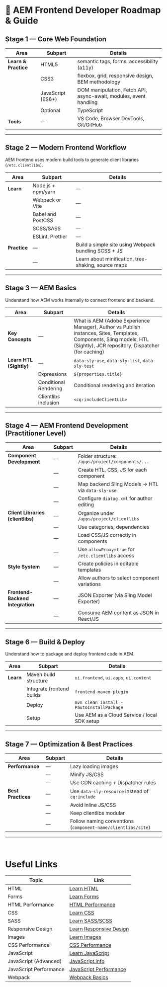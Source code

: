 # 🧭 AEM Frontend Developer Roadmap & Guide

## **Stage 1 — Core Web Foundation**

| Area                 | Subpart           | Details                                                           |
| -------------------- | ----------------- | ----------------------------------------------------------------- |
| **Learn & Practice** | HTML5             | semantic tags, forms, accessibility (a11y)                        |
|                      | CSS3              | flexbox, grid, responsive design, BEM methodology                 |
|                      | JavaScript (ES6+) | DOM manipulation, Fetch API, async-await, modules, event handling |
|                      | Optional          | TypeScript                                                        |
| **Tools**            | —                 | VS Code, Browser DevTools, Git/GitHub                             |

---

## **Stage 2 — Modern Frontend Workflow**

AEM frontend uses modern build tools to generate client libraries (`/etc.clientlibs`).

| Area         | Subpart            | Details                                              |
| ------------ | ------------------ | ---------------------------------------------------- |
| **Learn**    | Node.js + npm/yarn | —                                                    |
|              | Webpack or Vite    | —                                                    |
|              | Babel and PostCSS  | —                                                    |
|              | SCSS/SASS          | —                                                    |
|              | ESLint, Prettier   | —                                                    |
| **Practice** | —                  | Build a simple site using Webpack bundling SCSS + JS |
|              | —                  | Learn about minification, tree-shaking, source maps  |

---

## **Stage 3 — AEM Basics**

Understand how AEM works internally to connect frontend and backend.

| Area                    | Subpart               | Details                                                                                                                                                                  |
| ----------------------- | --------------------- | ------------------------------------------------------------------------------------------------------------------------------------------------------------------------ |
| **Key Concepts**        | —                     | What is AEM (Adobe Experience Manager), Author vs Publish instances, Sites, Templates, Components, Sling models, HTL (Sightly), JCR repository, Dispatcher (for caching) |
| **Learn HTL (Sightly)** | —                     | `data-sly-use`, `data-sly-list`, `data-sly-test`                                                                                                                         |
|                         | Expressions           | `${properties.title}`                                                                                                                                                    |
|                         | Conditional Rendering | Conditional rendering and iteration                                                                                                                                      |
|                         | Clientlibs inclusion  | `<cq:includeClientLib>`                                                                                                                                                  |

---

## **Stage 4 — AEM Frontend Development (Practitioner Level)**

| Area                              | Subpart | Details                                            |
| --------------------------------- | ------- | -------------------------------------------------- |
| **Component Development**         | —       | Folder structure: `/apps/project/components/...`   |
|                                   | —       | Create HTL, CSS, JS for each component             |
|                                   | —       | Map backend Sling Models → HTL via `data-sly-use`  |
|                                   | —       | Configure `dialog.xml` for author editing          |
| **Client Libraries (clientlibs)** | —       | Organize under `/apps/project/clientlibs`          |
|                                   | —       | Use categories, dependencies                       |
|                                   | —       | Load CSS/JS correctly in components                |
|                                   | —       | Use `allowProxy=true` for `/etc.clientlibs` access |
| **Style System**                  | —       | Create policies in editable templates              |
|                                   | —       | Allow authors to select component variations       |
| **Frontend-Backend Integration**  | —       | JSON Exporter (via Sling Model Exporter)           |
|                                   | —       | Consume AEM content as JSON in React/JS            |

---

## **Stage 6 — Build & Deploy**

Understand how to package and deploy frontend code in AEM.

| Area      | Subpart                   | Details                                      |
| --------- | ------------------------- | -------------------------------------------- |
| **Learn** | Maven build structure     | `ui.frontend`, `ui.apps`, `ui.content`       |
|           | Integrate frontend builds | `frontend-maven-plugin`                      |
|           | Deploy                    | `mvn clean install -PautoInstallPackage`     |
|           | Setup                     | Use AEM as a Cloud Service / local SDK setup |

---

## **Stage 7 — Optimization & Best Practices**

| Area               | Subpart | Details                                                      |
| ------------------ | ------- | ------------------------------------------------------------ |
| **Performance**    | —       | Lazy loading images                                          |
|                    | —       | Minify JS/CSS                                                |
|                    | —       | Use CDN caching + Dispatcher rules                           |
| **Best Practices** | —       | Use `data-sly-resource` instead of `cq:include`              |
|                    | —       | Avoid inline JS/CSS                                          |
|                    | —       | Keep clientlibs modular                                      |
|                    | —       | Follow naming conventions (`component-name/clientlibs/site`) |

---

<br>

# Useful Links

| Topic                  | Link                                                                                                                                                                            |
| ---------------------- | ------------------------------------------------------------------------------------------------------------------------------------------------------------------------------- |
| HTML                   | [Learn HTML](https://web.dev/learn/html/welcome)                                                                                                                                |
| Forms                  | [Learn Forms](https://web.dev/learn/forms/welcome?continue=https%3A%2F%2Fweb.dev%2Flearn%2Fforms%23article-https%3A%2F%2Fweb.dev%2Flearn%2Fforms%2Fwelcome)                     |
| HTML Performance       | [HTML Performance](https://developer.mozilla.org/en-US/docs/Learn_web_development/Extensions/Performance/HTML)                                                                  |
| CSS                    | [Learn CSS](https://web.dev/learn/css/welcome?continue=https%3A%2F%2Fweb.dev%2Flearn%2Fcss%23article-https%3A%2F%2Fweb.dev%2Flearn%2Fcss%2Fwelcome)                             |
| SASS                   | [Learn SASS/SCSS](https://www.studytonight.com/sass/introduction-to-sass-scss)                                                                                                  |
| Responsive Design      | [Learn Responsive Design](https://web.dev/learn/design/welcome?continue=https%3A%2F%2Fweb.dev%2Flearn%2Fdesign%23article-https%3A%2F%2Fweb.dev%2Flearn%2Fdesign%2Fwelcome)      |
| Images                 | [Learn Images](https://web.dev/learn/images/welcome?continue=https%3A%2F%2Fweb.dev%2Flearn%2Fimages%23article-https%3A%2F%2Fweb.dev%2Flearn%2Fimages%2Fwelcome)                 |
| CSS Performance        | [CSS Performance](https://developer.mozilla.org/en-US/docs/Learn_web_development/Extensions/Performance/CSS)                                                                    |
| JavaScript             | [Learn JavaScript](https://web.dev/learn/javascript/welcome?continue=https%3A%2F%2Fweb.dev%2Flearn%2Fjavascript%23article-https%3A%2F%2Fweb.dev%2Flearn%2Fjavascript%2Fwelcome) |
| JavaScript (Advanced)  | [JavaScript.info](https://javascript.info/)                                                                                                                                     |
| JavaScript Performance | [JavaScript Performance](https://developer.mozilla.org/en-US/docs/Learn_web_development/Extensions/Performance/JavaScript)                                                      |
| Webpack                | [Webpack Basics](https://daily.dev/blog/webpack-basics-for-beginners)                                                                                                           |
